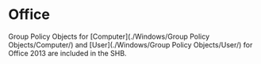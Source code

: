 # Office
Group Policy Objects for [Computer](./Windows/Group Policy Objects/Computer/) and [User](./Windows/Group Policy Objects/User/) for Office 2013 are included in the SHB.
